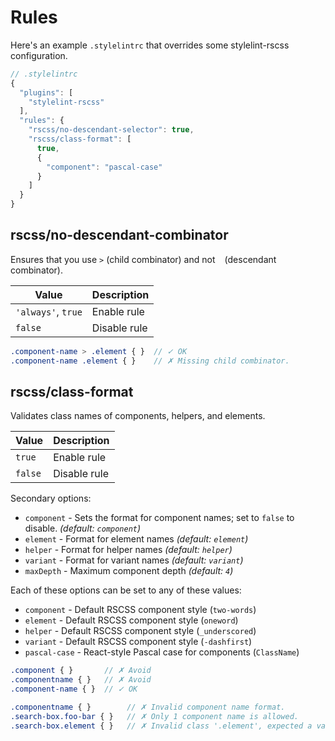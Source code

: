 # Rules

Here's an example `.stylelintrc` that overrides some stylelint-rscss configuration.

```js
// .stylelintrc
{
  "plugins": [
    "stylelint-rscss"
  ],
  "rules": {
    "rscss/no-descendant-selector": true,
    "rscss/class-format": [
      true,
      {
        "component": "pascal-case"
      }
    ]
  }
}
```

## rscss/no-descendant-combinator

Ensures that you use `>` (child combinator) and not ` ` (descendant combinator).

| Value | Description |
| --- | --- |
| `'always'`, `true` | Enable rule |
| `false` | Disable rule |

```scss
.component-name > .element { }  // ✓ OK
.component-name .element { }    // ✗ Missing child combinator.
```

## rscss/class-format

Validates class names of components, helpers, and elements.

| Value | Description |
| --- | --- |
| `true` | Enable rule |
| `false` | Disable rule |

Secondary options:

- `component` - Sets the format for component names; set to `false` to disable. *(default: `component`)*
- `element` - Format for element names *(default: `element`)*
- `helper` - Format for helper names *(default: `helper`)*
- `variant` - Format for variant names *(default: `variant`)*
- `maxDepth` - Maximum component depth *(default: `4`)*

Each of these options can be set to any of these values:

- `component` - Default RSCSS component style (`two-words`)
- `element` - Default RSCSS component style (`oneword`)
- `helper` - Default RSCSS component style (`_underscored`)
- `variant` - Default RSCSS component style (`-dashfirst`)
- `pascal-case` - React-style Pascal case for components (`ClassName`)

```scss
.component { }       // ✗ Avoid
.componentname { }   // ✗ Avoid
.component-name { }  // ✓ OK

.componentname { }        // ✗ Invalid component name format.
.search-box.foo-bar { }   // ✗ Only 1 component name is allowed.
.search-box.element { }   // ✗ Invalid class '.element', expected a variant.
```
